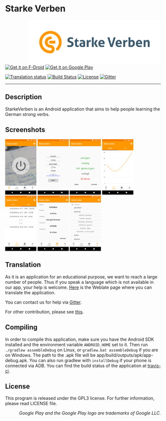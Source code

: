 <h1>Starke Verben</h1>

<img align="right" width="430" alt="Share to Clipboard" src="./logo/starkeverben-logotype.png">

<p>
    <a href="https://f-droid.org/app/org.sw24softwares.starkeverben"><img src="https://f-droid.org/badge/get-it-on.png"
       alt="Get it on F-Droid"
       height="80"></a>
    <a href="https://play.google.com/store/apps/details?id=org.sw24softwares.starkeverben"><img src="https://cdn.rawgit.com/steverichey/google-play-badge-svg/266d2b2d/img/en_get.svg"
       alt="Get it on Google Play"
       height="80"></a>
</p>

<p>
    <a href="https://hosted.weblate.org/engage/starke-verben/?utm_source=widget"><img src="https://hosted.weblate.org/widgets/starke-verben/-/svg-badge.svg" alt="Translation status" /></a>
    <a href="https://travis-ci.org/Sw24Softwares/StarkeVerben"><img src="https://travis-ci.org/Sw24Softwares/StarkeVerben.svg?branch=master" alt="Build Status"></a>
    <a href="https://github.com/Sw24Softwares/StarkeVerben/blob/master/LICENSE"><img src="https://img.shields.io/badge/license-GPL_v3.0-blue.svg" alt="License"></a>
    <a href="https://gitter.im/Sw24Softwares/StarkeVerben?utm_source=badge&utm_medium=badge&utm_campaign=pr-badge"><img src="https://badges.gitter.im/Sw24Softwares/StarkeVerben.svg" alt="Gitter"></a>
</p>

---

## Description
StarkeVerben is an Android application that aims to help people learning the German strong verbs.

## Screenshots
<img src="fastlane/metadata/android/en-US/images/phoneScreenshots/01.png" width="20%"> <img src="fastlane/metadata/android/en-US/images/phoneScreenshots/02.png" width="20%">
<img src="fastlane/metadata/android/en-US/images/phoneScreenshots/03.png" width="20%">
<img src="fastlane/metadata/android/en-US/images/phoneScreenshots/04.png" width="20%">
<img src="fastlane/metadata/android/en-US/images/phoneScreenshots/05.png" width="20%">
<img src="fastlane/metadata/android/en-US/images/phoneScreenshots/06.png" width="20%">
<img src="fastlane/metadata/android/en-US/images/phoneScreenshots/07.png" width="20%">

## Translation
As it is an application for an educational purpose, we want to reach a large number of people. Thus if you speak a language which is not available in our app, your help is welcome. [Here](https://hosted.weblate.org/projects/starke-verben) is the Weblate page where you can translate the application.

You can contact us for help via [Gitter](https://gitter.im/Sw24Softwares/StarkeVerben).

For other contribution, please see [this](https://github.com/Sw24Softwares/StarkeVerben/blob/master/CONTRIBUTING.md).

## Compiling
In order to compile this application, make sure you have the Android SDK installed and the environment variable `ANDROID_HOME` set to it. Then run `./gradlew assembleDebug` on Linux, or `gradlew.bat assembleDebug` if you are on Windows. The path to the .apk file will be app/build/outputs/apk/app-debug.apk. You can also run gradlew with `installDebug` if your phone is connected via ADB. You can find the build status of the application at [travis-ci](https://travis-ci.org).

## License
This program is released under the GPL3 license. For further information, please read LICENSE file.

<sub><p align="right">
*Google Play and the Google Play logo are trademarks of Google LLC.*
</p></sub>
